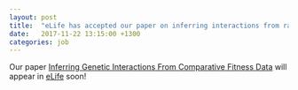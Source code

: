 ```yaml
---
layout: post
title:  "eLife has accepted our paper on inferring interactions from rank orders"
date:   2017-11-22 13:15:00 +1300
categories: job
---
```


Our paper [Inferring Genetic Interactions From Comparative Fitness Data](https://doi.org/10.1101/137372) will appear in [eLife](https://elifesciences.org/) soon!
